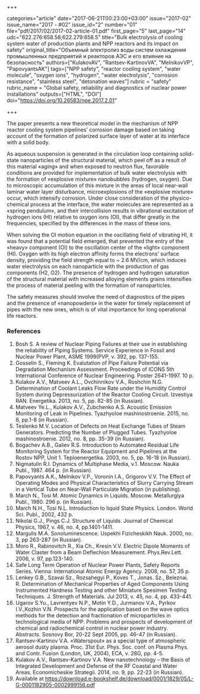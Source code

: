 +++

categories="article"
date="2017-06-21T00:23:00+03:00"
issue="2017-02"
issue_name="2017 - #02"
issue_id="2"
number="01"
file="pdf/2017/02/2017-02-article-01.pdf"
first_page="5"
last_page="14"
udc="622.276:658.58;622.279:658.5"
title="Bulk electrolysis of cooling system water of production plants and NPP reactors and its impact on safety"
original_title="Объемный электролиз воды систем охлаждения промышленных предприятий и реакторов АЭС и его влияние на безопасность"
authors=["KulakovAV", "Rantsev-KartinovVA", "MelnikovVP", "PapovyantsAK"]
tags=["NPP safety", "reactor cooling system", "water molecule", "oxygen ions", "hydrogen", "water electrolysis", "corrosion resistance", "stainless steel", "detonation waves"]
rubric = "safety"
rubric_name = "Global safety, reliability and diagnostics of nuclear power installations"
outputs=["HTML", "DOI"]
doi="https://doi.org/10.26583/npe.2017.2.01"

+++

The paper presents a new theoretical model in the mechanism of NPP reactor cooling system pipelines’ corrosion damage based on taking account of the formation of polarized surface layer of water at its interface with a solid body.

As aqueous suspension is generated in the circulation loop containing solid-state nanoparticles of the structural material, which peel off as a result of this material «aging» and when exposed to neutron flux, favorable conditions are provided for implementation of bulk water electrolysis with the formation of «explosive mixture» nanobubbles (hydrogen, oxygen). Due to microscopic accumulation of this mixture in the areas of local near-wall laminar water layer disturbance, microexplosions of the «explosive mixture» occur, which intensify corrosion. Under close consideration of the physico-chemical process at the interface, the water molecules are represented as a «spring pendulum», and their intercollision results in vibrational excitation of hydrogen ions (HI) relative to oxygen ions (OI), that differ greatly in the frequencies, specified by the differences in the mass of these ions.

When solving the OI motion equation in the oscillating field of vibrating HI, it was found that a potential field emerged, that prevented the entry of the «heavy» component (OI) to the oscillation center of the «light» component (HI). Oxygen with its high electron affinity forms the electrons’ surface density, providing the field strength equal to ~ 2.6 MV/cm, which induces water electrolysis on each nanoparticle with the production of gas components (H2, O2). The presence of hydrogen and hydrogen saturation of the structural material with increased alloying elements grains intensifies the process of material peeling with the formation of nanoparticles.

The safety measures should involve the need of diagnostics of the pipes and the presence of «nanopowders» in the water for timely replacement of pipes with the new ones, which is of vital importance for long operational life reactors.

### References

1. Bosh S. A review of Nuclear Piping Failures at their use in establishing the reliability of Piping Systems. Service Experience in Fossil and Nuclear Power Plant, ASME 1999(PVP, v. 392, pp. 137-155.
2. Gosselin S., Fleming K. Evalutation of Pipe Failure Potential via Degradation Mechanism Assessment. Proceedings of ICONS 5th International Conference of Nuclear Engineering. Poster 2641-1997. 10 p.
3. Kulakov A.V., Matveev A.L., Ovchinnikov V.A., Roshchin N.G. Determination of Coolant Leaks Flow Rate under the Humidity Control System during Depressurization of the Reactor Cooling Circuit. Izvestiya RAN. Energetika. 2013, no. 5, pp. 82-85 (in Russian).
4. Matveev Ye.L., Kulakov A.V., Zubchenko A.S. Acoustic Emission Monitoring of Leak in Pipelines. Tyazhyoloe mashinostroenie. 2015, no. 8, pp.1-8 (in Russian).
5. Teslenko M.V. Location of Defects on Heat Exchange Tubes of Steam Generators. Predicting the Number of Plugged Tubes. Tyazhyoloe mashinostroenie. 2012, no. 8, pp. 35-39 (in Russian).
6. Bogachev A.B., Galiev R.S. Introduction to Automated Residual Life Monitoring System for the Reactor Equipment and Pipelines at the Rostov NPP, Unit 1. Teploenergetika. 2003, no. 5, pp. 16-18 (in Russian).
7. Nigmatulin R.I. Dynamics of Multiphase Media, v.1. Moscow. Nauka Publ., 1987. 464 p. (in Russian).
8. Papovyants A.K., Melnikov V.P., Voronin I.A., Grigorov V.V. The Effect of Operating Modes and Physical Characteristics of Slurry Carrying Stream in a Vertical Tube on Near-Wall Particulate Migration (in publishing).
9. March N., Tosi M. Atomic Dynamics in Liquids. Moscow. Metallurgiya Publ., 1980. 296 p. (in Russian).
10. March N.H., Tosi N.L. Introduction to liquid State Physics. London. World Sci. Publ., 2002, 432 p.
11. Nikolai G.J., Pings C.J. Structure of Liquids. Journal of Chemical Physics, 1967, v. 46, no. 4, pp.1401-1411.
12. Margulis M.A. Sonoluminescence. Uspekhi Fizicheskikh Nauk. 2000, no. 3, pp 263-287 (in Russian).
13. Moro R., Rabinovitch R., Xia Ch., Kresin V.V. Electric Dipole Moments of Water Claster from a Beam Deflechion Measurement. Phys.Rev.Lett. 2006, v. 97, pp.123-140.
14. Safe Long Term Operation of Nuclear Power Plants, Safety Reports Series. Vienna: International Atomic Energy Agency. 2008, no. 57, 35 p.
15. Lenkey G.B., Szavai Sz., Rozsahegyi P., Koves T., Jonas. Sz., Beleznai. R. Determination of Mechanical Properties of Aged Components Using Instrumented Hardness Testing and other Miniature Spesimen Testing Techniques. J. Strength of Materials. Jul 2013, v. 45, no. 4, pp. 433-441.
16. Ugarov S.Yu., Lavrentyev N.P., Motin Y.D., Jurmanov V.A., Pyrkov I.V.,Kozhin V.N. Prospects for the application based on the wave optics methods for the detection and fractionation of microparticles in technological media of NPP. Problems and prospects of development of chemical and radiochemical control in nuclear power industry. Abstracts. Sosnovy Bor, 20-22 Sept 2005, рр. 46-47 (in Russian).
17. Rantsev-Kartinov V.A. «Waterspout» as a special type of atmospheric aerosol dusty plasma. Proc. 31st Eur. Phys. Soc. conf. on Plasma Phys. and Contr. Fusion (London, UK, 2004), ECA, v. 28G, pр. 4-5.
18. Kulakov A.V., Rantsev-Kartinov V.A. New nanotechnology – the Basis of Integrated Development and Defense of the RF Coastal and Water Areas. Economicheskie Strategii. 2014, no. 9, pp. 22-23 (in Russian).
19. Available at https://download.e-bookshelf.de/download/0001/1829/05/L-G-0001182905-0002999156.pdf